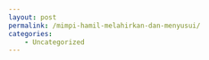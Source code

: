 ```yaml
---
layout: post
permalink: /mimpi-hamil-melahirkan-dan-menyusui/
categories:
    - Uncategorized
---
```


